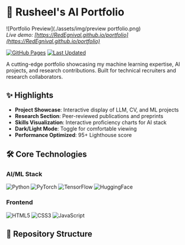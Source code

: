 # 🤖 Rusheel's AI Portfolio

![Portfolio Preview](./assets/img/preview portfolio.png)  
*Live demo: [https://RedEgnival.github.io/portfolio](https://RedEgnival.github.io/portfolio)*

[![GitHub Pages](https://img.shields.io/badge/GitHub%20Pages-Deployed-brightgreen)](https://RedEgnival.github.io/portfolio)
[![Last Updated](https://img.shields.io/github/last-commit/RedEgnival/portfolio)](https://github.com/RedEgnival/portfolio/commits/main)

A cutting-edge portfolio showcasing my machine learning expertise, AI projects, and research contributions. Built for technical recruiters and research collaborators.

## ✨ Highlights

- **Project Showcase**: Interactive display of LLM, CV, and ML projects
- **Research Section**: Peer-reviewed publications and preprints
- **Skills Visualization**: Interactive proficiency charts for AI stack
- **Dark/Light Mode**: Toggle for comfortable viewing
- **Performance Optimized**: 95+ Lighthouse score

## 🛠 Core Technologies

### AI/ML Stack
![Python](https://img.shields.io/badge/Python-3776AB?logo=python&logoColor=white)
![PyTorch](https://img.shields.io/badge/PyTorch-EE4C2C?logo=pytorch&logoColor=white)
![TensorFlow](https://img.shields.io/badge/TensorFlow-FF6F00?logo=tensorflow&logoColor=white)
![HuggingFace](https://img.shields.io/badge/HuggingFace-FFD21E?logo=huggingface&logoColor=black)

### Frontend
![HTML5](https://img.shields.io/badge/HTML5-E34F26?logo=html5&logoColor=white)
![CSS3](https://img.shields.io/badge/CSS3-1572B6?logo=css3&logoColor=white)
![JavaScript](https://img.shields.io/badge/JavaScript-F7DF1E?logo=javascript&logoColor=black)

## 📂 Repository Structure


